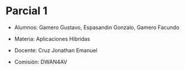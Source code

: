 # Parcial 1

- Alumnos: Gamero Gustavo, Espasandin Gonzalo, Gamero Facundo

- Materia: Aplicaciones Híbridas

- Docente: Cruz Jonathan Emanuel

- Comisión: DWAN4AV